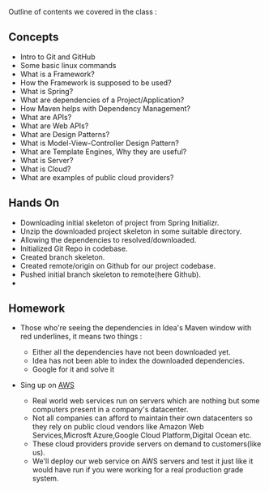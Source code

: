 Outline of contents we covered in the class : 

## Concepts 

* Intro to Git and GitHub 
* Some basic linux commands
* What is a Framework?
* How the Framework is supposed to be used?
* What is Spring?
* What are dependencies of a Project/Application?
* How Maven helps with Dependency Management?
* What are APIs?
* What are Web APIs?
* What are Design Patterns?
* What is Model-View-Controller Design Pattern?
* What are Template Engines, Why they are useful?
* What is Server?
* What is Cloud?
* What are examples of public cloud providers?


## Hands On 
* Downloading initial skeleton of project from Spring Initializr. 
* Unzip the downloaded project skeleton in some suitable directory.
* Allowing the dependencies to resolved/downloaded.
* Initialized Git Repo in codebase.
* Created branch skeleton.
* Created remote/origin on Github for our project codebase.
* Pushed initial branch skeleton to remote(here Github).
* 



## Homework 
* Those who're seeing the dependencies in Idea's Maven window with red underlines, it means two things :
    * Either all the dependencies have not been downloaded yet.
    * Idea has not been able to index the downloaded dependencies.
    * Google for it and solve it
    
* Sing up on [AWS](https://aws.amazon.com)
    * Real world web services run on servers which are nothing but some computers present in a company's datacenter.
    * Not all companies can afford to maintain their own datacenters so they rely on public cloud vendors like Amazon Web Services,Microsft Azure,Google Cloud Platform,Digital Ocean etc.
    * These cloud providers provide servers on demand to customers(like us).
    * We'll deploy our web service on AWS servers and test it just like it would have run if you were working for a real production grade system.

    
   